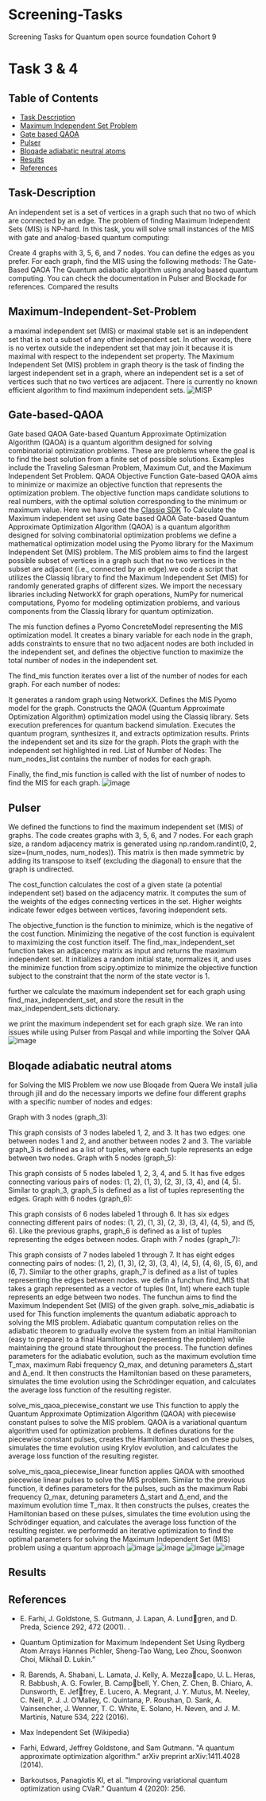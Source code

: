# Screening-Tasks
Screening Tasks for Quantum open source foundation Cohort 9
# Task 3 & 4

## Table of Contents
- [Task Description](#Task-Description)
- [Maximum Independent Set Problem](#Maximum-Independent-Set-Problem)
-  [Gate based QAOA](#Gate-based-QAOA)
  - [Pulser](#Pulser)
  - [Bloqade adiabatic neutral atoms](#Bloqade-adiabatic-neutral-atoms)
- [Results](#results)
- [References](#references)

## Task-Description
An independent set is a set of vertices in a graph such that no two of which are connected by an edge. The problem of finding Maximum Independent Sets (MIS) is NP-hard. In this task, you will solve small instances of the MIS with gate and analog-based quantum computing:

Create 4 graphs with 3, 5, 6, and 7 nodes. You can define the edges as you prefer. For each graph, find the MIS using the following methods: The Gate-Based QAOA
The Quantum adiabatic algorithm using analog based quantum computing. You can check the documentation in Pulser and Blockade for references. Compared the results
## Maximum-Independent-Set-Problem
a maximal independent set (MIS) or maximal stable set is an independent set that is not a subset of any other independent set. In other words, there is no vertex outside the independent set that may join it because it is maximal with respect to the independent set property.
The Maximum Independent Set (MIS) problem in graph theory is the task of finding the largest independent set in a graph, where an independent set is a set of vertices such that no two vertices are adjacent. There is currently no known efficient algorithm to find maximum independent sets.
![MISP](https://github.com/AbdullahKazi500/Screening-Tasks/assets/75779966/d1c42ea9-ae25-4720-97ca-dccb378ec5a6)

## Gate-based-QAOA
Gate based QAOA Gate-based Quantum Approximate Optimization Algorithm (QAOA) is a quantum algorithm designed for solving combinatorial optimization problems. These are problems where the goal is to find the best solution from a finite set of possible solutions. Examples include the Traveling Salesman Problem, Maximum Cut, and the Maximum Independent Set Problem. QAOA Objective Function Gate-based QAOA aims to minimize or maximize an objective function that represents the optimization problem. The objective function maps candidate solutions to real numbers, with the optimal solution corresponding to the minimum or maximum value.
Here we have used the [Classiq SDK](https://www.classiq.io/) To Calculate the Maximum independent set using Gate based QAOA Gate-based Quantum Approximate Optimization Algorithm (QAOA) is a quantum algorithm designed for solving combinatorial optimization problems we define a mathematical optimization model using the Pyomo library for the Maximum Independent Set (MIS) problem. The MIS problem aims to find the largest possible subset of vertices in a graph such that no two vertices in the subset are adjacent (i.e., connected by an edge).we code a script that utilizes the Classiq library to find the Maximum Independent Set (MIS) for randomly generated graphs of different sizes. We import the necessary libraries including NetworkX for graph operations, NumPy for numerical computations, Pyomo for modeling optimization problems, and various components from the Classiq library for quantum optimization.

The mis function defines a Pyomo ConcreteModel representing the MIS optimization model. It creates a binary variable for each node in the graph, adds constraints to ensure that no two adjacent nodes are both included in the independent set, and defines the objective function to maximize the total number of nodes in the independent set.

The find_mis function iterates over a list of the number of nodes for each graph. For each number of nodes:

It generates a random graph using NetworkX. Defines the MIS Pyomo model for the graph. Constructs the QAOA (Quantum Approximate Optimization Algorithm) optimization model using the Classiq library. Sets execution preferences for quantum backend simulation. Executes the quantum program, synthesizes it, and extracts optimization results. Prints the independent set and its size for the graph. Plots the graph with the independent set highlighted in red. List of Number of Nodes: The num_nodes_list contains the number of nodes for each graph.

Finally, the find_mis function is called with the list of number of nodes to find the MIS for each graph.
![image](https://github.com/AbdullahKazi500/Screening-Tasks/assets/75779966/680d8650-b09e-4920-86da-3cb642fd45ac)

## Pulser
We defined the functions to find the maximum independent set (MIS) of graphs. The code creates graphs with 3, 5, 6, and 7 nodes. For each graph size, a random adjacency matrix is generated using np.random.randint(0, 2, size=(num_nodes, num_nodes)). This matrix is then made symmetric by adding its transpose to itself (excluding the diagonal) to ensure that the graph is undirected.

The cost_function calculates the cost of a given state (a potential independent set) based on the adjacency matrix. It computes the sum of the weights of the edges connecting vertices in the set. Higher weights indicate fewer edges between vertices, favoring independent sets.

 The objective_function is the function to minimize, which is the negative of the cost function. Minimizing the negative of the cost function is equivalent to maximizing the cost function itself.
The find_max_independent_set function takes an adjacency matrix as input and returns the maximum independent set. It initializes a random initial state, normalizes it, and uses the minimize function from scipy.optimize to minimize the objective function subject to the constraint that the norm of the state vector is 1.

further we calculate the maximum independent set for each graph using find_max_independent_set, and store the result in the max_independent_sets dictionary.

we print the maximum independent set for each graph size.
We ran into issues while using Pulser from Pasqal and while importing the Solver QAA
![image](https://github.com/AbdullahKazi500/Screening-Tasks/assets/75779966/0444d8cf-e1d6-4861-9e46-887eaa8b7400)

## Bloqade adiabatic neutral atoms
for Solving the MIS Problem we now use Bloqade from Quera
We install julia through jill and do the necessary imports
we define four different graphs with a specific number of nodes and edges:

Graph with 3 nodes (graph_3):

This graph consists of 3 nodes labeled 1, 2, and 3. It has two edges: one between nodes 1 and 2, and another between nodes 2 and 3. The variable graph_3 is defined as a list of tuples, where each tuple represents an edge between two nodes. Graph with 5 nodes (graph_5):

This graph consists of 5 nodes labeled 1, 2, 3, 4, and 5. It has five edges connecting various pairs of nodes: (1, 2), (1, 3), (2, 3), (3, 4), and (4, 5). Similar to graph_3, graph_5 is defined as a list of tuples representing the edges. Graph with 6 nodes (graph_6):

This graph consists of 6 nodes labeled 1 through 6. It has six edges connecting different pairs of nodes: (1, 2), (1, 3), (2, 3), (3, 4), (4, 5), and (5, 6). Like the previous graphs, graph_6 is defined as a list of tuples representing the edges between nodes. Graph with 7 nodes (graph_7):

This graph consists of 7 nodes labeled 1 through 7. It has eight edges connecting pairs of nodes: (1, 2), (1, 3), (2, 3), (3, 4), (4, 5), (4, 6), (5, 6), and (6, 7). Similar to the other graphs, graph_7 is defined as a list of tuples representing the edges between nodes. we defin a funchun find_MIS that takes a graph represented as a vector of tuples (Int, Int) where each tuple represents an edge between two nodes. The funchun aims to find the Maximum Independent Set (MIS) of the given graph. solve_mis_adiabatic is used for This function implements the quantum adiabatic approach to solving the MIS problem. Adiabatic quantum computation relies on the adiabatic theorem to gradually evolve the system from an initial Hamiltonian (easy to prepare) to a final Hamiltonian (representing the problem) while maintaining the ground state throughout the process. The function defines parameters for the adiabatic evolution, such as the maximum evolution time T_max, maximum Rabi frequency Ω_max, and detuning parameters Δ_start and Δ_end. It then constructs the Hamiltonian based on these parameters, simulates the time evolution using the Schrödinger equation, and calculates the average loss function of the resulting register.

solve_mis_qaoa_piecewise_constant we use This function to apply the Quantum Approximate Optimization Algorithm (QAOA) with piecewise constant pulses to solve the MIS problem. QAOA is a variational quantum algorithm used for optimization problems. It defines durations for the piecewise constant pulses, creates the Hamiltonian based on these pulses, simulates the time evolution using Krylov evolution, and calculates the average loss function of the resulting register.

solve_mis_qaoa_piecewise_linear function applies QAOA with smoothed piecewise linear pulses to solve the MIS problem. Similar to the previous function, it defines parameters for the pulses, such as the maximum Rabi frequency Ω_max, detuning parameters Δ_start and Δ_end, and the maximum evolution time T_max. It then constructs the pulses, creates the Hamiltonian based on these pulses, simulates the time evolution using the Schrödinger equation, and calculates the average loss function of the resulting register. we performedd an iterative optimization to find the optimal parameters for solving the Maximum Independent Set (MIS) problem using a quantum approach
![image](https://github.com/AbdullahKazi500/Screening-Tasks/assets/75779966/d180a774-50ba-43e4-b34c-ac2985618a93)
![image](https://github.com/AbdullahKazi500/Screening-Tasks/assets/75779966/d42bd24e-3742-47e7-b479-49c769860290)
![image](https://github.com/AbdullahKazi500/Screening-Tasks/assets/75779966/400b8124-7ebb-4417-ab18-a759919a8490)
![image](https://github.com/AbdullahKazi500/Screening-Tasks/assets/75779966/e7ebd600-7201-4335-b137-089f5da18126)

## Results


## References

- E. Farhi, J. Goldstone, S. Gutmann, J. Lapan, A. Lundgren, and D. Preda, Science 292, 472 (2001).
.

- Quantum Optimization for Maximum Independent Set Using Rydberg Atom Arrays
Hannes Pichler, Sheng-Tao Wang, Leo Zhou, Soonwon Choi, Mikhail D. Lukin.”
- R. Barends, A. Shabani, L. Lamata, J. Kelly, A. Mezzacapo, U. L. Heras, R. Babbush, A. G. Fowler, B. Campbell, Y. Chen, Z. Chen, B. Chiaro, A. Dunsworth, E. Jeffrey, E. Lucero, A. Megrant, J. Y. Mutus, M. Neeley,
C. Neill, P. J. J. O’Malley, C. Quintana, P. Roushan,
D. Sank, A. Vainsencher, J. Wenner, T. C. White,
E. Solano, H. Neven, and J. M. Martinis, Nature 534,
222 (2016).
-  Max Independent Set (Wikipedia)

- Farhi, Edward, Jeffrey Goldstone, and Sam Gutmann. "A quantum approximate optimization algorithm." arXiv preprint arXiv:1411.4028 (2014).

- Barkoutsos, Panagiotis Kl, et al. "Improving variational quantum optimization using CVaR." Quantum 4 (2020): 256.
